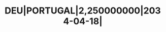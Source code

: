 ---
layout: asset
title: DEU|PORTUGAL|2,250000000|2034-04-18|                        
isin: PTOTEWOE0017
---
